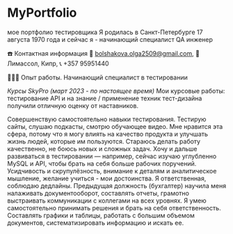 # MyPortfolio
мое портфолио тестировщика
Я родилась в Санкт-Петербурге 17 августа 1970 года и сейчас я - начинающий специалист QA инженер

☎️ Контактная информация 
📧 bolshakova.olga2509@gmail.com, 🏢 Лимассол, Кипр, 📞 +357 95951440

👩🏻‍💻 Опыт работы. Начинающий специалист в тестировании

*Курсы SkyPro (март 2023 - по настоящее время)*
Мои курсовые работы: тестирование API и на знание / применение техник тест-дизайна получили отличную оценку от наставников. 

Совершенствую самостоятельно навыки тестирования. Тестирую сайты, слушаю подкасты, смотрю обучающее видео.  Мне нравится эта сфера, потому что я могу влиять на качество продукта и улучшать жизнь людей, которые им пользуются. Стараюсь делать работу качественно, не боюсь новых и сложных задач. Хочу и дальше развиваться в тестировании — например, сейчас изучаю углубленно MySQL и API, чтобы брать на себя больше рабочих поручений. 
Усидчивость и скрупулёзность, внимание к деталям и аналитическое мышление, желание учиться - мои достоинства.  Я ответственная, соблюдаю дедлайны.
Предыдущая должность (бухгалтер) научила меня налаживать документооборот, составлять отчеты, грамотно выстраивать коммуникации с коллегами на всех уровнях. 
Я умею самостоятельно принимать решения и брать на себя ответственность. Составлять графики и таблицы, работать с большим объемом документов, систематизировать информацию и искать ее.

